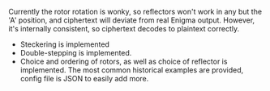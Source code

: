 Currently the rotor rotation is wonky, so reflectors won't work in any but the 'A' position, and ciphertext will deviate from real Enigma output. However, it's internally consistent, so ciphertext decodes to plaintext correctly.

- Steckering is implemented
- Double-stepping is implemented.
- Choice and ordering of rotors, as well as choice of reflector is implemented. The most common historical examples are provided, config file is JSON to easily add more.